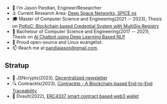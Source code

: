 - 👋 I'm Jason Pandian, Engineer/Researcher
- ⚓ Current Research Area: [Deep Space Networks, SPICE ns](https://github.com/PandiaJason/SPICE-ns-Project)
- 🎓 Master of Computer Science and Engineering(2021 -- 2023), Thesis on [PoKoC: Blockchain based Credential System with MultiSig Registry](https://github.com/PandiaJason/Proof-of-Knowledge-On-Chain)
- 🤖 Bachelour of Computer Science and Engineering(2017 -- 2021), Thesis on [AI Chatbot using Deep Learning Based NLP](https://github.com/PandiaJason/AI-DL-NLP-CHATBOT) 
- 🐧 Proud open-source and Linux evangelist.
- 📫 Reach me at pandiajason@gmail.com.
## Stratup

- 📝 JSNcrypts(2023), [Decentralized newsletter](https://github.com/PandiaJason/jsncrypts-docs)
- 🔍 Contrackts(2023), [Contrackts - A Blockchain-based End-to-End Traceability](https://github.com/PandiaJason/contrackts-docs)
- 👛 Dvault(2022), [ERC4337 smart contract based web3 wallet](https://github.com/PandiaJason/dvault-docs)
  
<!---
PandiaJason/PandiaJason is a ✨ special ✨ repository because its `README.md` (this file) appears on your GitHub profile.
You can click the Preview link to take a look at your changes.
--->
